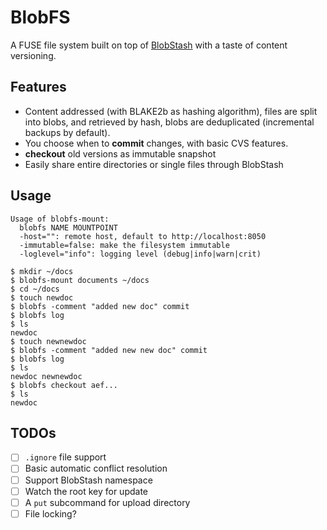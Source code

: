# BlobFS

A FUSE file system built on top of [BlobStash](https://github.com/tsileo/blobstash) with a taste of content versioning.

## Features

 - Content addressed (with BLAKE2b as hashing algorithm), files are split into blobs, and retrieved by hash, blobs are deduplicated (incremental backups by default).
 - You choose when to **commit** changes, with basic CVS features.
 - **checkout** old versions as immutable snapshot
 - Easily share entire directories or single files through BlobStash

## Usage

```
Usage of blobfs-mount:
  blobfs NAME MOUNTPOINT
  -host="": remote host, default to http://localhost:8050
  -immutable=false: make the filesystem immutable
  -loglevel="info": logging level (debug|info|warn|crit)
```

```console
$ mkdir ~/docs
$ blobfs-mount documents ~/docs
$ cd ~/docs
$ touch newdoc
$ blobfs -comment "added new doc" commit
$ blobfs log
$ ls
newdoc
$ touch newnewdoc
$ blobfs -comment "added new new doc" commit
$ blobfs log
$ ls
newdoc newnewdoc
$ blobfs checkout aef...
$ ls
newdoc
```

## TODOs

- [ ] `.ignore` file support
- [ ] Basic automatic conflict resolution
- [ ] Support BlobStash namespace
- [ ] Watch the root key for update
- [ ] A `put` subcommand for upload directory
- [ ] File locking?
